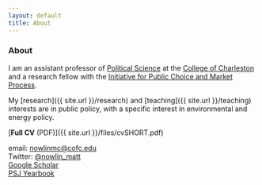 ```yaml
---
layout: default
title: About 
---
```


### About
I am an assistant professor of [Political Science](http://polisci.cofc.edu/) at the [College of Charleston](http://cofc.edu/) and a research fellow with the [Initiative for Public Choice and Market Process](http://sb.cofc.edu/centers/publicchoice/).

My [research]({{ site.url }}/research) and [teaching]({{ site.url }}/teaching) interests are in public policy, with a specific interest in environmental and energy policy.

[__Full CV__ (PDF)]({{ site.url }}/files/cvSHORT.pdf)

email: [nowlinmc@cofc.edu](mailto:nowlinmc@cofc.edu)  
Twitter: [@nowlin_matt](https://twitter.com/nowlin_matt)  
[Google Scholar](https://scholar.google.com/citations?user=xu7Y7_QAAAAJ&hl=en)  
[PSJ Yearbook](http://psjyearbook.com/person/details/c0cf853b52c029b27f7abc42f837b46086b7)
